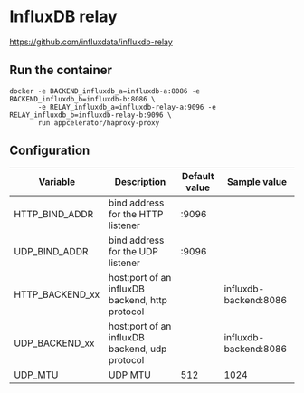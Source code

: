 # InfluxDB relay

https://github.com/influxdata/influxdb-relay

## Run the container

    docker -e BACKEND_influxdb_a=influxdb-a:8086 -e BACKEND_influxdb_b=influxdb-b:8086 \
           -e RELAY_influxdb_a=influxdb-relay-a:9096 -e RELAY_influxdb_b=influxdb-relay-b:9096 \
           run appcelerator/haproxy-proxy

## Configuration

Variable | Description | Default value | Sample value 
-------- | ----------- | ------------- | ------------
HTTP_BIND_ADDR | bind address for the HTTP listener | :9096 |
UDP_BIND_ADDR | bind address for the UDP listener | :9096 |
HTTP_BACKEND_xx | host:port of an influxDB backend, http protocol | | influxdb-backend:8086 
UDP_BACKEND_xx | host:port of an influxDB backend, udp protocol | | influxdb-backend:8086 
UDP_MTU | UDP MTU | 512 | 1024
